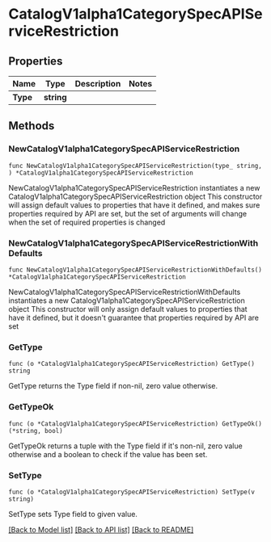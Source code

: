 # CatalogV1alpha1CategorySpecAPIServiceRestriction

## Properties

Name | Type | Description | Notes
------------ | ------------- | ------------- | -------------
**Type** | **string** |  | 

## Methods

### NewCatalogV1alpha1CategorySpecAPIServiceRestriction

`func NewCatalogV1alpha1CategorySpecAPIServiceRestriction(type_ string, ) *CatalogV1alpha1CategorySpecAPIServiceRestriction`

NewCatalogV1alpha1CategorySpecAPIServiceRestriction instantiates a new CatalogV1alpha1CategorySpecAPIServiceRestriction object
This constructor will assign default values to properties that have it defined,
and makes sure properties required by API are set, but the set of arguments
will change when the set of required properties is changed

### NewCatalogV1alpha1CategorySpecAPIServiceRestrictionWithDefaults

`func NewCatalogV1alpha1CategorySpecAPIServiceRestrictionWithDefaults() *CatalogV1alpha1CategorySpecAPIServiceRestriction`

NewCatalogV1alpha1CategorySpecAPIServiceRestrictionWithDefaults instantiates a new CatalogV1alpha1CategorySpecAPIServiceRestriction object
This constructor will only assign default values to properties that have it defined,
but it doesn't guarantee that properties required by API are set

### GetType

`func (o *CatalogV1alpha1CategorySpecAPIServiceRestriction) GetType() string`

GetType returns the Type field if non-nil, zero value otherwise.

### GetTypeOk

`func (o *CatalogV1alpha1CategorySpecAPIServiceRestriction) GetTypeOk() (*string, bool)`

GetTypeOk returns a tuple with the Type field if it's non-nil, zero value otherwise
and a boolean to check if the value has been set.

### SetType

`func (o *CatalogV1alpha1CategorySpecAPIServiceRestriction) SetType(v string)`

SetType sets Type field to given value.



[[Back to Model list]](../README.md#documentation-for-models) [[Back to API list]](../README.md#documentation-for-api-endpoints) [[Back to README]](../README.md)


